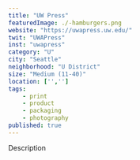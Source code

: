 ```yaml
---
title: "UW Press"
featuredImage: ./-hamburgers.png
website: "https://uwapress.uw.edu/"
twit: "UWAPress"
inst: "uwapress"
category: "U"
city: "Seattle"
neighborhood: "U District"
size: "Medium (11-40)"
location: ['','']
tags:
    - print
    - product
    - packaging
    - photography
published: true
---
```


Description
